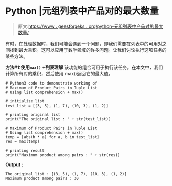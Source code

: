 # Python |元组列表中产品对的最大数量

> 原文:[https://www . geesforgeks . org/python-元组列表中产品对的最大数量/](https://www.geeksforgeeks.org/python-maximum-of-product-pairs-in-tuple-list/)

有时，在处理数据时，我们可能会遇到一个问题，即我们需要在列表中的可用对之间找到最大乘积。这可以应用于数学领域的许多问题。让我们讨论执行这项任务的某些方法。

**方法#1:使用`max()` +列表理解**
该功能的组合可用于执行该任务。在本文中，我们计算所有对的乘积，然后使用 max()返回它的最大值。

```
# Python3 code to demonstrate working of
# Maximum of Product Pairs in Tuple List
# Using list comprehension + max()

# initialize list
test_list = [(3, 5), (1, 7), (10, 3), (1, 2)]

# printing original list 
print("The original list : " + str(test_list))

# Maximum of Product Pairs in Tuple List
# Using list comprehension + max()
temp = [abs(b * a) for a, b in test_list]
res = max(temp)

# printing result
print("Maximum product among pairs : " + str(res))
```

**Output :**

```
The original list : [(3, 5), (1, 7), (10, 3), (1, 2)]
Maximum product among pairs : 30

```
